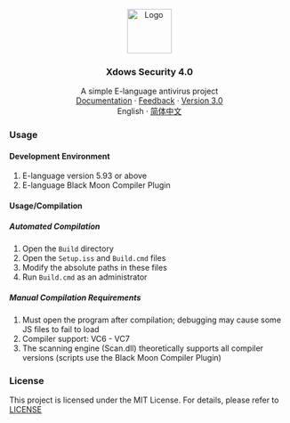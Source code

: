 <p align="center">
  <a href="https://github.com/XTY64XTY12345/Xdows-Security-4">
    <img src="logo.ico" alt="Logo" width="80" height="80">
  </a>

  <h3 align="center">Xdows Security 4.0</h3>
  <p align="center">
    A simple E-language antivirus project
    <br />
    <a href="https://xty64xty.netlify.app/zh/Xdows-Security-4/get-started.html">Documentation</a>
    ·
    <a href="https://github.com/XTY64XTY12345/Xdows-Security-4/issues">Feedback</a>
    ·
    <a href="https://github.com/XTY64XTY12345/Xdows-Security">Version 3.0</a>
    <br />
    English
    ·
    <a href="README_zh.md">简体中文</a>
  </p>

</p>

### Usage

#### Development Environment

1. E-language version 5.93 or above
2. E-language Black Moon Compiler Plugin

#### Usage/Compilation

##### Automated Compilation

1. Open the `Build` directory
2. Open the `Setup.iss` and `Build.cmd` files
3. Modify the absolute paths in these files
4. Run `Build.cmd` as an administrator

##### Manual Compilation Requirements

1. Must open the program after compilation; debugging may cause some JS files to fail to load
2. Compiler support: VC6 - VC7
3. The scanning engine (Scan.dll) theoretically supports all compiler versions (scripts use the Black Moon Compiler Plugin)

### License

This project is licensed under the MIT License. For details, please refer to [LICENSE](LICENSE)
